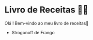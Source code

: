 # Livro de Receitas :man_cook:

Olá ! Bem-vindo ao meu livro de receitas:wave:

- Strogonoff de Frango
